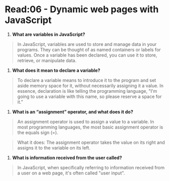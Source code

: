 # Read:06 - Dynamic web pages with JavaScript

1. **What are variables in JavaScript?**

>In JavaScript, variables are used to store and manage data in your programs. They can be thought of as named containers or labels for values. Once a variable has been declared, you can use it to store, retrieve, or manipulate data.

1. **What does it mean to declare a variable?**

>To declare a variable means to introduce it to the program and set aside memory space for it, without necessarily assigning it a value. In essence, declaration is like telling the programming language, "I'm going to use a variable with this name, so please reserve a space for it."

1. **What is an “assignment” operator, and what does it do?**

>An assignment operator is used to assign a value to a variable. In most programming languages, the most basic assignment operator is the equals sign (=).

>What it does: The assignment operator takes the value on its right and assigns it to the variable on its left.

1. **What is information received from the user called?**

>In JavaScript, when specifically referring to information received from a user on a web page, it's often called "user input".
